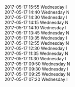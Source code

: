 2017-05-17 15:55 Wednesday  I  
2017-05-17 14:40 Wednesday  N  
2017-05-17 14:30 Wednesday  I  
2017-05-17 14:15 Wednesday  N  
2017-05-17 14:10 Wednesday  I  
2017-05-17 13:45 Wednesday  N  
2017-05-17 13:35 Wednesday  I  
2017-05-17 12:55 Wednesday  N  
2017-05-17 12:30 Wednesday  I  
2017-05-17 11:35 Wednesday  N  
2017-05-17 11:30 Wednesday  I  
2017-05-17 09:50 Wednesday  N  
2017-05-17 09:30 Wednesday  I  
2017-05-17 09:25 Wednesday  N  
2017-05-17 07:20 Wednesday  I  
